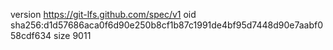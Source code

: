 version https://git-lfs.github.com/spec/v1
oid sha256:d1d57686aca0f6d90e250b8cf1b87c1991de4bf95d7448d90e7aabf058cdf634
size 9011
